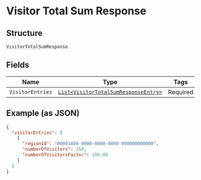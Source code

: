 
# Visitor Total Sum Response

## Structure

`VisitorTotalSumResponse`

## Fields

| Name | Type | Tags | Description |
|  --- | --- | --- | --- |
| `VisitorEntries` | [`List<VisitorTotalSumResponseEntry>`](../../doc/models/visitor-total-sum-response-entry.md) | Required | - |

## Example (as JSON)

```json
{
  "visitorEntries": [
    {
      "regionId": "000018b8-0000-0000-0000-000000000000",
      "numberOfVisitors": 158,
      "numberOfVisitorsFactor": 180.04
    }
  ]
}
```

